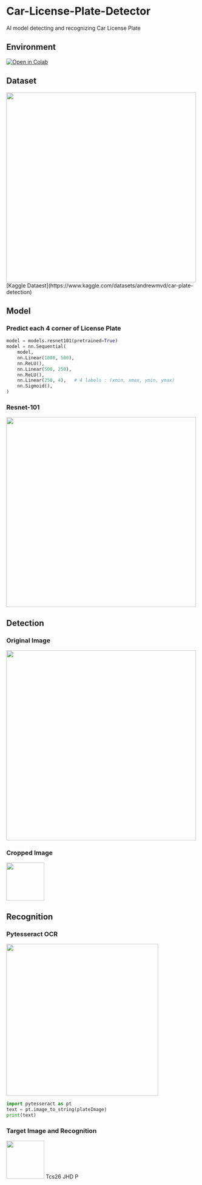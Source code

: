 # Car-License-Plate-Detector
AI model detecting and recognizing Car License Plate

## Environment
[![Open in Colab](https://colab.research.google.com/assets/colab-badge.svg)](https://colab.research.google.com/drive/1XfnsxGwYLLVFc-uhnJNBM5um8VTBuaIK#scrollTo=B031ZvmvMiqu)

## Dataset
<img width="500" src="https://user-images.githubusercontent.com/63842546/213862572-89924584-77c7-448d-b8f8-c8525c66980f.JPG"/>
[Kaggle Dataest](https://www.kaggle.com/datasets/andrewmvd/car-plate-detection)

## Model
### Predict each 4 corner of License Plate


```python
model = models.resnet101(pretrained=True)
model = nn.Sequential(
    model,
    nn.Linear(1000, 500),
    nn.ReLU(),
    nn.Linear(500, 250),
    nn.ReLU(),
    nn.Linear(250, 4),   # 4 labels : (xmin, xmax, ymin, ymax)
    nn.Sigmoid(),
)
```


### Resnet-101 

<img width="500" src="https://user-images.githubusercontent.com/63842546/213862967-dc11e2cc-8aad-4d3d-98e3-9bea79a7cbb3.png"/>

## Detection
### Original Image
<img width="500" src="https://user-images.githubusercontent.com/63842546/213863332-822def14-f26c-42cc-baac-61c8c38c8f93.png"/>

### Cropped Image
<img width="100" src="https://user-images.githubusercontent.com/63842546/213863313-41a8e8f2-9b0c-4ff4-a765-1b17d6ed5c42.png"/>

## Recognition
### Pytesseract OCR
<img width="400" src="https://user-images.githubusercontent.com/63842546/213863488-6c348fe3-f8c9-4a08-8e12-cd92dcde0679.png"/>

```python
import pytesseract as pt
text = pt.image_to_string(plateImage)
print(text)
```
### Target Image and Recognition
<img width="100" src="https://user-images.githubusercontent.com/63842546/213863313-41a8e8f2-9b0c-4ff4-a765-1b17d6ed5c42.png"/>
 Tcs26 JHD P


